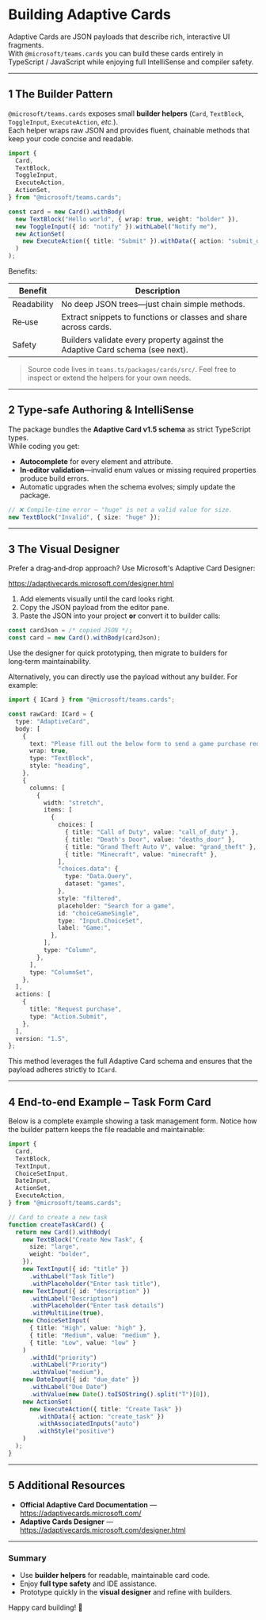 # Building Adaptive Cards

Adaptive Cards are JSON payloads that describe rich, interactive UI fragments.  
With `@microsoft/teams.cards` you can build these cards entirely in TypeScript / JavaScript while enjoying full IntelliSense and compiler safety.

---

## 1 The Builder Pattern

`@microsoft/teams.cards` exposes small **builder helpers** (`Card`, `TextBlock`, `ToggleInput`, `ExecuteAction`, _etc._).  
Each helper wraps raw JSON and provides fluent, chainable methods that keep your code concise and readable.

```ts
import {
  Card,
  TextBlock,
  ToggleInput,
  ExecuteAction,
  ActionSet,
} from "@microsoft/teams.cards";

const card = new Card().withBody(
  new TextBlock("Hello world", { wrap: true, weight: "bolder" }),
  new ToggleInput({ id: "notify" }).withLabel("Notify me"),
  new ActionSet(
    new ExecuteAction({ title: "Submit" }).withData({ action: "submit_demo" })
  )
);
```

Benefits:

| Benefit     | Description                                                                   |
| ----------- | ----------------------------------------------------------------------------- |
| Readability | No deep JSON trees—just chain simple methods.                                 |
| Re‑use      | Extract snippets to functions or classes and share across cards.              |
| Safety      | Builders validate every property against the Adaptive Card schema (see next). |

> Source code lives in `teams.ts/packages/cards/src/`. Feel free to inspect or extend the helpers for your own needs.

---

## 2 Type‑safe Authoring & IntelliSense

The package bundles the **Adaptive Card v1.5 schema** as strict TypeScript types.  
While coding you get:

- **Autocomplete** for every element and attribute.
- **In‑editor validation**—invalid enum values or missing required properties produce build errors.
- Automatic upgrades when the schema evolves; simply update the package.

```ts
// ❌ Compile‑time error – "huge" is not a valid value for size.
new TextBlock("Invalid", { size: "huge" });
```

---

## 3 The Visual Designer

Prefer a drag‑and‑drop approach? Use Microsoft's Adaptive Card Designer:

https://adaptivecards.microsoft.com/designer.html

1. Add elements visually until the card looks right.
2. Copy the JSON payload from the editor pane.
3. Paste the JSON into your project **or** convert it to builder calls:

```ts
const cardJson = /* copied JSON */;
const card = new Card().withBody(cardJson);
```

Use the designer for quick prototyping, then migrate to builders for long‑term maintainability.

Alternatively, you can directly use the payload without any builder. For example:

```ts
import { ICard } from "@microsoft/teams.cards";

const rawCard: ICard = {
  type: "AdaptiveCard",
  body: [
    {
      text: "Please fill out the below form to send a game purchase request.",
      wrap: true,
      type: "TextBlock",
      style: "heading",
    },
    {
      columns: [
        {
          width: "stretch",
          items: [
            {
              choices: [
                { title: "Call of Duty", value: "call_of_duty" },
                { title: "Death's Door", value: "deaths_door" },
                { title: "Grand Theft Auto V", value: "grand_theft" },
                { title: "Minecraft", value: "minecraft" },
              ],
              "choices.data": {
                type: "Data.Query",
                dataset: "games",
              },
              style: "filtered",
              placeholder: "Search for a game",
              id: "choiceGameSingle",
              type: "Input.ChoiceSet",
              label: "Game:",
            },
          ],
          type: "Column",
        },
      ],
      type: "ColumnSet",
    },
  ],
  actions: [
    {
      title: "Request purchase",
      type: "Action.Submit",
    },
  ],
  version: "1.5",
};
```

This method leverages the full Adaptive Card schema and ensures that the payload adheres strictly to `ICard`.

---

## 4 End‑to‑end Example – Task Form Card

Below is a complete example showing a task management form. Notice how the builder pattern keeps the file readable and maintainable:

```ts
import {
  Card,
  TextBlock,
  TextInput,
  ChoiceSetInput,
  DateInput,
  ActionSet,
  ExecuteAction,
} from "@microsoft/teams.cards";

// Card to create a new task
function createTaskCard() {
  return new Card().withBody(
    new TextBlock("Create New Task", {
      size: "large",
      weight: "bolder",
    }),
    new TextInput({ id: "title" })
      .withLabel("Task Title")
      .withPlaceholder("Enter task title"),
    new TextInput({ id: "description" })
      .withLabel("Description")
      .withPlaceholder("Enter task details")
      .withMultiLine(true),
    new ChoiceSetInput(
      { title: "High", value: "high" },
      { title: "Medium", value: "medium" },
      { title: "Low", value: "low" }
    )
      .withId("priority")
      .withLabel("Priority")
      .withValue("medium"),
    new DateInput({ id: "due_date" })
      .withLabel("Due Date")
      .withValue(new Date().toISOString().split("T")[0]),
    new ActionSet(
      new ExecuteAction({ title: "Create Task" })
        .withData({ action: "create_task" })
        .withAssociatedInputs("auto")
        .withStyle("positive")
    )
  );
}
```

---

## 5 Additional Resources

- **Official Adaptive Card Documentation** — <https://adaptivecards.microsoft.com/>
- **Adaptive Cards Designer** — <https://adaptivecards.microsoft.com/designer.html>

---

### Summary

- Use **builder helpers** for readable, maintainable card code.
- Enjoy **full type safety** and IDE assistance.
- Prototype quickly in the **visual designer** and refine with builders.

Happy card building! 🎉
